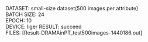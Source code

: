 DATASET: small-size dataset(500 images per attribute)    
BATCH SIZE: 24  
EPOCH: 10  
DEVICE: liger
RESULT: succeed  
FILES: [Result-DRAMAinPT_test500images-1440186.out]
